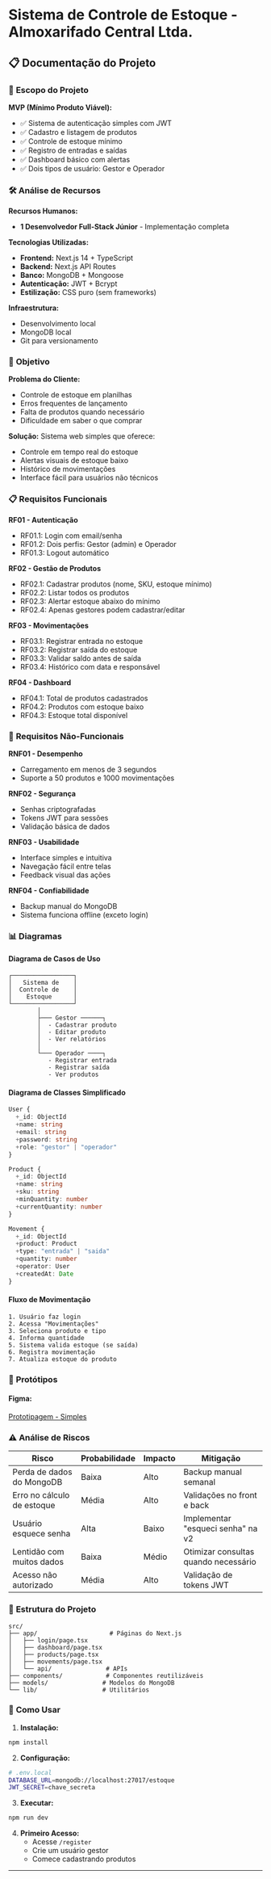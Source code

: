 # Sistema de Controle de Estoque - Almoxarifado Central Ltda.

## 📋 Documentação do Projeto

### 🎯 **Escopo do Projeto**

**MVP (Mínimo Produto Viável):**
- ✅ Sistema de autenticação simples com JWT
- ✅ Cadastro e listagem de produtos
- ✅ Controle de estoque mínimo
- ✅ Registro de entradas e saídas
- ✅ Dashboard básico com alertas
- ✅ Dois tipos de usuário: Gestor e Operador

### 🛠 **Análise de Recursos**

**Recursos Humanos:**
- **1 Desenvolvedor Full-Stack Júnior** - Implementação completa

**Tecnologias Utilizadas:**
- **Frontend:** Next.js 14 + TypeScript
- **Backend:** Next.js API Routes
- **Banco:** MongoDB + Mongoose
- **Autenticação:** JWT + Bcrypt
- **Estilização:** CSS puro (sem frameworks)

**Infraestrutura:**
- Desenvolvimento local
- MongoDB local
- Git para versionamento

### 🎯 **Objetivo**

**Problema do Cliente:**
- Controle de estoque em planilhas
- Erros frequentes de lançamento
- Falta de produtos quando necessário
- Dificuldade em saber o que comprar

**Solução:**
Sistema web simples que oferece:
- Controle em tempo real do estoque
- Alertas visuais de estoque baixo
- Histórico de movimentações
- Interface fácil para usuários não técnicos

### 📋 **Requisitos Funcionais**

**RF01 - Autenticação**
- RF01.1: Login com email/senha
- RF01.2: Dois perfis: Gestor (admin) e Operador
- RF01.3: Logout automático

**RF02 - Gestão de Produtos**
- RF02.1: Cadastrar produtos (nome, SKU, estoque mínimo)
- RF02.2: Listar todos os produtos
- RF02.3: Alertar estoque abaixo do mínimo
- RF02.4: Apenas gestores podem cadastrar/editar

**RF03 - Movimentações**
- RF03.1: Registrar entrada no estoque
- RF03.2: Registrar saída do estoque
- RF03.3: Validar saldo antes de saída
- RF03.4: Histórico com data e responsável

**RF04 - Dashboard**
- RF04.1: Total de produtos cadastrados
- RF04.2: Produtos com estoque baixo
- RF04.3: Estoque total disponível

### 🚀 **Requisitos Não-Funcionais**

**RNF01 - Desempenho**
- Carregamento em menos de 3 segundos
- Suporte a 50 produtos e 1000 movimentações

**RNF02 - Segurança**
- Senhas criptografadas
- Tokens JWT para sessões
- Validação básica de dados

**RNF03 - Usabilidade**
- Interface simples e intuitiva
- Navegação fácil entre telas
- Feedback visual das ações

**RNF04 - Confiabilidade**
- Backup manual do MongoDB
- Sistema funciona offline (exceto login)

### 📊 **Diagramas**

#### Diagrama de Casos de Uso
```
┌─────────────────┐
│   Sistema de    │
│  Controle de    │
│    Estoque      │
└─────────────────┘
        │
        ├─── Gestor ──────┐
        │  - Cadastrar produto
        │  - Editar produto
        │  - Ver relatórios
        │
        └─── Operador ────┐
           - Registrar entrada
           - Registrar saída
           - Ver produtos
```

#### Diagrama de Classes Simplificado
```typescript
User {
  +_id: ObjectId
  +name: string
  +email: string
  +password: string
  +role: "gestor" | "operador"
}

Product {
  +_id: ObjectId
  +name: string
  +sku: string
  +minQuantity: number
  +currentQuantity: number
}

Movement {
  +_id: ObjectId
  +product: Product
  +type: "entrada" | "saida"
  +quantity: number
  +operator: User
  +createdAt: Date
}
```

#### Fluxo de Movimentação
```
1. Usuário faz login
2. Acessa "Movimentações"
3. Seleciona produto e tipo
4. Informa quantidade
5. Sistema valida estoque (se saída)
6. Registra movimentação
7. Atualiza estoque do produto
```

### 🎨 **Protótipos**

#### Figma:
[Prototipagem - Simples](https://www.figma.com/design/zaL1U95K7PtMpc8BT72kTS/Untitled?node-id=1-186&t=jNGUpN6rsWZ7dyui-1)

### ⚠️ **Análise de Riscos**

| Risco | Probabilidade | Impacto | Mitigação |
|-------|---------------|---------|-----------|
| Perda de dados do MongoDB | Baixa | Alto | Backup manual semanal |
| Erro no cálculo de estoque | Média | Alto | Validações no front e back |
| Usuário esquece senha | Alta | Baixo | Implementar "esqueci senha" na v2 |
| Lentidão com muitos dados | Baixa | Médio | Otimizar consultas quando necessário |
| Acesso não autorizado | Média | Alto | Validação de tokens JWT |

### 📁 **Estrutura do Projeto**
```
src/
├── app/                    # Páginas do Next.js
│   ├── login/page.tsx
│   ├── dashboard/page.tsx
│   ├── products/page.tsx
│   ├── movements/page.tsx
│   └── api/               # APIs
├── components/            # Componentes reutilizáveis
├── models/               # Modelos do MongoDB
└── lib/                  # Utilitários
```

### 🚀 **Como Usar**

1. **Instalação:**
```bash
npm install
```

2. **Configuração:**
```bash
# .env.local
DATABASE_URL=mongodb://localhost:27017/estoque
JWT_SECRET=chave_secreta
```

3. **Executar:**
```bash
npm run dev
```

4. **Primeiro Acesso:**
   - Acesse `/register`
   - Crie um usuário gestor
   - Comece cadastrando produtos

---
